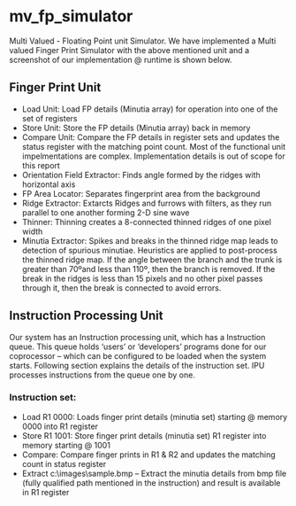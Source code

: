 # mv_fp_simulator
Multi Valued - Floating Point unit Simulator. We have implemented a Multi valued Finger Print Simulator with the above mentioned unit and a screenshot of our implementation @ runtime is shown below.

## Finger Print Unit
- Load Unit: Load FP details (Minutia array) for operation into one of the set of registers
- Store Unit: Store the FP details (Minutia array) back in memory
- Compare Unit: Compare the FP details in register sets and updates the status register with the matching point count. Most of the functional unit impelmentations are complex. Implementation details is out of scope for this report
- Orientation Field Extractor: Finds angle formed by the ridges with horizontal axis 
- FP Area Locator: Separates fingerprint area from the background
- Ridge Extractor: Extarcts Ridges and furrows with filters, as they run parallel to one another forming 2-D sine wave
- Thinner:  Thinning creates a 8-connected thinned ridges of one pixel width
- Minutia Extractor: Spikes and breaks in the thinned ridge map leads to detection of spurious minutiae. Heuristics are applied to post-process the thinned ridge map. If the angle between the branch and the trunk is greater than 70ºand less than 110º, then the branch is removed. If the break in the ridges is less than 15 pixels and no other pixel passes through it, then the break is connected to avoid errors.

## Instruction Processing Unit
Our system has an Instruction processing unit, which has a Instruction queue. This queue holds ‘users’ or ‘developers’ programs done for our coprocessor – which can be configured to be loaded when the system starts. Following section explains the details of the instruction set. IPU processes instructions from the queue one by one.

### Instruction set: 
- Load R1 0000: Loads finger print details (minutia set) starting @ memory 0000 into R1 register
- Store R1 1001: Store finger print details (minutia set) R1 register into memory starting @ 1001
- Compare: Compare finger prints in R1 & R2 and updates the matching count in status register
- Extract c:\images\sample.bmp – Extract the minutia details from bmp file (fully qualified path mentioned in the instruction) and result is available in R1 register
